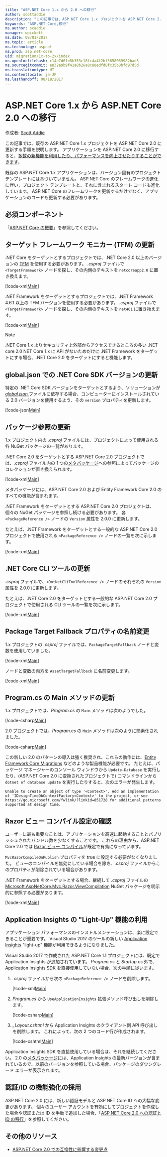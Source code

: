 ```yaml
---
title: "ASP.NET Core 1.x から 2.0 への移行"
author: scottaddie
description: "この記事では、ASP.NET Core 1.x プロジェクトを ASP.NET Core 2.0 に移行する前提条件と最も一般的な手順について説明します。"
keywords: "ASP.NET Core,移行"
ms.author: scaddie
manager: wpickett
ms.date: 08/01/2017
ms.topic: article
ms.technology: aspnet
ms.prod: asp.net-core
uid: migration/1x-to-2x/index
ms.openlocfilehash: c14e7d61e8b353c18fc4a4f2bf3658069982bad5
ms.sourcegitcommit: e832a9b9f41a8b26a8c88edfd8fc35b8bfd97d5d
ms.translationtype: HT
ms.contentlocale: ja-JP
ms.lasthandoff: 08/18/2017
---
```

# <a name="migrating-from-aspnet-core-1x-to-aspnet-core-20"></a>ASP.NET Core 1.x から ASP.NET Core 2.0 への移行

作成者: [Scott Addie](https://github.com/scottaddie)

この記事では、既存の ASP.NET Core 1.x プロジェクトを ASP.NET Core 2.0 に更新する手順を説明します。 アプリケーションを ASP.NET Core 2.0 に移行すると、[多数の新機能を利用したり、パフォーマンスを向上させたりすることができます](https://go.microsoft.com/fwlink/?linkid=854094)。 

既存の ASP.NET Core 1.x アプリケーションは、バージョン固有のプロジェクト テンプレートには基づいていません。 ASP.NET Core のフレームワークの進化に伴い、プロジェクト テンプレートと、それに含まれるスタート コードも進化しています。 ASP.NET Core のフレームワークを更新するだけでなく、アプリケーションのコードも更新する必要があります。

<a name="prerequisites"></a>

## <a name="prerequisites"></a>必須コンポーネント
「[ASP.NET Core の概要](xref:getting-started)」を参照してください。

<a name="tfm"></a>

## <a name="update-target-framework-moniker-tfm"></a>ターゲット フレームワーク モニカー (TFM) の更新
.NET Core をターゲットとするプロジェクトでは、.NET Core 2.0 以上のバージョンの [TFM](/dotnet/standard/frameworks#referring-to-frameworks) を使用する必要があります。 *.csproj* ファイルで `<TargetFramework>` ノードを探し、その内側のテキストを `netcoreapp2.0` に置き換えます。

[!code-xml[Main](../1x-to-2x/samples/AspNetCoreDotNetCore2.0App/AspNetCoreDotNetCore2.0App/AspNetCoreDotNetCore2.0App.csproj?range=3)]

.NET Framework をターゲットとするプロジェクトでは、.NET Framework 4.6.1 以上の TFM バージョンを使用する必要があります。 *.csproj* ファイルで `<TargetFramework>` ノードを探し、その内側のテキストを `net461` に置き換えます。

[!code-xml[Main](../1x-to-2x/samples/AspNetCoreDotNetFx2.0App/AspNetCoreDotNetFx2.0App/AspNetCoreDotNetFx2.0App.csproj?range=4)]

> [!NOTE]
> .NET Core 1.x よりセキュリティ上外部からアクセスできるところの多い .NET core 2.0 NET Core 1.x に API がないためだけに .NET Framework をターゲットにする場合、.NET Core 2.0 をターゲットにすると機能します。

<a name="global-json"></a>

## <a name="update-net-core-sdk-version-in-globaljson"></a>global.json での .NET Core SDK バージョンの更新
特定の .NET Core SDK バージョンをターゲットとするよう、ソリューションが [*global.json* ](https://docs.microsoft.com/dotnet/core/tools/global-json) ファイルに依存する場合、コンピューターにインストールされている 2.0 バージョンを使用するよう、その `version` プロパティを更新します。

[!code-json[Main](../1x-to-2x/samples/AspNetCoreDotNetCore2.0App/global.json?highlight=3)]

<a name="package-reference"></a>

## <a name="update-package-references"></a>パッケージ参照の更新
1.x プロジェクト内の *.csproj* ファイルには、プロジェクトによって使用される各 NuGet パッケージの一覧があります。

.NET Core 2.0 をターゲットとする ASP.NET Core 2.0 プロジェクトでは、*.csproj* ファイル内の 1 つの[メタパッケージ](xref:fundamentals/metapackage)への参照によってパッケージのコレクションが置き換えられます。

[!code-xml[Main](../1x-to-2x/samples/AspNetCoreDotNetCore2.0App/AspNetCoreDotNetCore2.0App/AspNetCoreDotNetCore2.0App.csproj?range=9-11)]

メタパッケージには、ASP.NET Core 2.0 および Entity Framework Core 2.0 のすべての機能が含まれます。

.NET Framework をターゲットとする ASP.NET Core 2.0 プロジェクトは、個々の NuGet パッケージを参照し続ける必要があります。 各 `<PackageReference />` ノードの `Version` 属性を 2.0.0 に更新します。

たとえば、.NET Framework をターゲットとする一般的な ASP.NET Core 2.0 プロジェクトで使用される `<PackageReference />` ノードの一覧を次に示します。

[!code-xml[Main](../1x-to-2x/samples/AspNetCoreDotNetFx2.0App/AspNetCoreDotNetFx2.0App/AspNetCoreDotNetFx2.0App.csproj?range=9-22)]

<a name="dot-net-cli-tool-reference"></a>

## <a name="update-net-core-cli-tools"></a>.NET Core CLI ツールの更新
*.csproj* ファイルで、`<DotNetCliToolReference />` ノードのそれぞれの `Version` 属性を 2.0.0 に更新します。

たとえば、.NET Core 2.0 をターゲットとする一般的な ASP.NET Core 2.0 プロジェクトで使用される CLI ツールの一覧を次に示します。

[!code-xml[Main](../1x-to-2x/samples/AspNetCoreDotNetCore2.0App/AspNetCoreDotNetCore2.0App/AspNetCoreDotNetCore2.0App.csproj?range=13-17)]

<a name="package-target-fallback"></a>

## <a name="rename-package-target-fallback-property"></a>Package Target Fallback プロパティの名前変更
1.x プロジェクトの *.csproj* ファイルでは、`PackageTargetFallback` ノードと変数を使用していました。

[!code-xml[Main](../1x-to-2x/samples/AspNetCoreDotNetCore1.1App/AspNetCoreDotNetCore1.1App/AspNetCoreDotNetCore1.1App.csproj?range=5)]

ノードと変数の両方を `AssetTargetFallback` に名前変更します。

[!code-xml[Main](../1x-to-2x/samples/AspNetCoreDotNetCore2.0App/AspNetCoreDotNetCore2.0App/AspNetCoreDotNetCore2.0App.csproj?range=5)]

<a name="program-cs"></a>

## <a name="update-main-method-in-programcs"></a>Program.cs の Main メソッドの更新
1.x プロジェクトでは、*Program.cs* の `Main` メソッドは次のようでした。

[!code-csharp[Main](../1x-to-2x/samples/AspNetCoreDotNetCore1.1App/AspNetCoreDotNetCore1.1App/Program.cs?name=snippet_ProgramCs&highlight=8-19)]

2.0 プロジェクトでは、*Program.cs* の `Main` メソッドは次のように簡素化されました。

[!code-csharp[Main](../1x-to-2x/samples/AspNetCoreDotNetCore2.0App/AspNetCoreDotNetCore2.0App/Program.cs?highlight=8-11)]

この新しい 2.0 のパターンの導入は強く推奨され、これらの動作には、[Entity Framework Core Migrations](xref:data/ef-mvc/migrations) などのような製品機能が必要です。 たとえば、パッケージ マネージャーのコンソール ウィンドウから `Update-Database` を実行したり、(ASP.NET Core 2.0 に変換されたプロジェクトで) コマンドラインから `dotnet ef database update` を実行したりすると、次のエラーが発生します。

```
Unable to create an object of type '<Context>'. Add an implementation of 'IDesignTimeDbContextFactory<Context>' to the project, or see https://go.microsoft.com/fwlink/?linkid=851728 for additional patterns supported at design time.
```

<a name="view-compilation"></a>

## <a name="review-your-razor-view-compilation-setting"></a>Razor ビュー コンパイル設定の確認
ユーザーに最も重要なことは、アプリケーションを高速に起動することとパブリッシュされたバンドル数を少なくすることです。 これらの理由から、ASP.NET Core 2.0 では [Razor ビュー コンパイル](xref:mvc/views/view-compilation)が既定で有効になっています。

`MvcRazorCompileOnPublish` プロパティを true に設定する必要がなくなりました。 ビューのコンパイルを無効にしている場合を除き、*.csproj* ファイルからこのプロパティが削除されている場合があります。

.NET Framework をターゲットとする場合、継続して *.csproj* ファイルの [Microsoft.AspNetCore.Mvc.Razor.ViewCompilation](https://www.nuget.org/packages/Microsoft.AspNetCore.Mvc.Razor.ViewCompilation) NuGet パッケージを明示的に参照する必要があります。

[!code-xml[Main](../1x-to-2x/samples/AspNetCoreDotNetFx2.0App/AspNetCoreDotNetFx2.0App/AspNetCoreDotNetFx2.0App.csproj?range=15)]

<a name="app-insights"></a>

## <a name="rely-on-application-insights-light-up-features"></a>Application Insights の "Light-Up" 機能の利用
アプリケーション パフォーマンスのインストルメンテーションは、楽に設定できることが重要です。 Visual Studio 2017 のツールの新しい [Application Insights](https://docs.microsoft.com/azure/application-insights/app-insights-overview) "light-up" 機能が利用できるようになりました。

Visual Studio 2017 で作成された ASP.NET Core 1.1 プロジェクトには、既定で Application Insights が追加されています。 *Program.cs* と *Startup.cs* 外で、Application Insights SDK を直接使用していない場合、次の手順に従います。

1. *.csproj* ファイルから次の `<PackageReference />` ノードを削除します。
    
    [!code-xml[Main](../1x-to-2x/samples/AspNetCoreDotNetCore1.1App/AspNetCoreDotNetCore1.1App/AspNetCoreDotNetCore1.1App.csproj?range=10)]

2. *Program.cs* から `UseApplicationInsights` 拡張メソッド呼び出しを削除します。

    [!code-csharp[Main](../1x-to-2x/samples/AspNetCoreDotNetCore1.1App/AspNetCoreDotNetCore1.1App/Program.cs?name=snippet_ProgramCsMain&highlight=8)]

3. *_Layout.cshtml* から Application Insights のクライアント側 API 呼び出しを削除します。 これによって、次の 2 つのコード行が作成されます。

    [!code-cshtml[Main](../1x-to-2x/samples/AspNetCoreDotNetCore1.1App/AspNetCoreDotNetCore1.1App/Views/Shared/_Layout.cshtml?range=1,19)]

Application Insights SDK を直接使用している場合は、それを継続してください。 2.0 の[メタパッケージ](xref:fundamentals/metapackage)には、Application Insights の最新バージョンが含まれているので、以前のバージョンを参照している場合、パッケージのダウングレード エラーが表示されます。

<a name="auth-and-identity"></a>

## <a name="adopt-authentication--identity-improvements"></a>認証/ID の機能強化の採用
ASP.NET Core 2.0 には、新しい認証モデルと ASP.NET Core ID への大幅な変更があります。 個々のユーザー アカウントを有効にしてプロジェクトを作成した場合や認証または ID を手動で追加した場合、「[ASP.NET Core 2.0 への認証と ID の移行](xref:migration/1x-to-2x/identity-2x)」を参照してください。

## <a name="additional-resources"></a>その他のリソース
- [ASP.NET Core 2.0 での互換性に影響する変更点](https://github.com/aspnet/announcements/issues?page=1&q=is%3Aissue+is%3Aopen+label%3A2.0.0+label%3A%22Breaking+change%22&utf8=%E2%9C%93)
